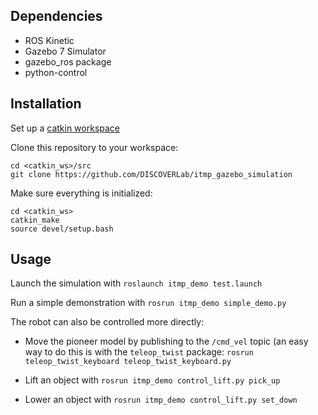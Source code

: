## Dependencies

- ROS Kinetic
- Gazebo 7 Simulator
- gazebo\_ros package
- python-control

## Installation

Set up a [catkin workspace](http://wiki.ros.org/catkin/Tutorials/create_a_workspace)

Clone this repository to your workspace: 

```
cd <catkin_ws>/src
git clone https://github.com/DISCOVERLab/itmp_gazebo_simulation
```

Make sure everything is initialized:

```
cd <catkin_ws>
catkin_make
source devel/setup.bash
```

## Usage

Launch the simulation with `roslaunch itmp_demo test.launch`

Run a simple demonstration with `rosrun itmp_demo simple_demo.py`

The robot can also be controlled more directly:

- Move the pioneer model by publishing to the `/cmd_vel` topic (an easy way to do this is with the `teleop_twist` package: `rosrun teleop_twist_keyboard teleop_twist_keyboard.py`

- Lift an object with `rosrun itmp_demo control_lift.py pick_up`

- Lower an object with `rosrun itmp_demo control_lift.py set_down`
